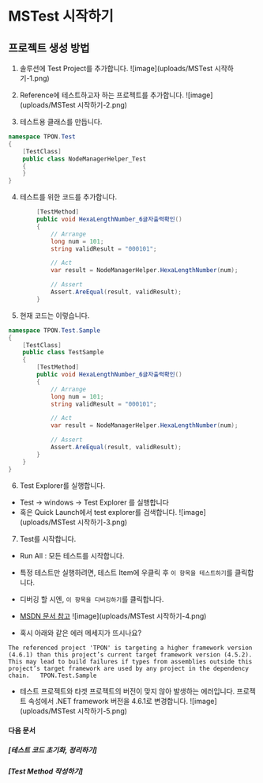 # MSTest 시작하기

## 프로젝트 생성 방법

1. 솔루션에 Test Project를 추가합니다.
![image](uploads/MSTest 시작하기-1.png)

2. Reference에 테스트하고자 하는 프로젝트를 추가합니다.
![image](uploads/MSTest 시작하기-2.png)

3. 테스트용 클래스를 만듭니다.
```cs
namespace TPON.Test
{
    [TestClass]
    public class NodeManagerHelper_Test
    {
    }
}
```

4. 테스트를 위한 코드를 추가합니다.
```cs
        [TestMethod]
        public void HexaLengthNumber_6글자출력확인()
        {
            // Arrange
            long num = 101;
            string validResult = "000101";

            // Act
            var result = NodeManagerHelper.HexaLengthNumber(num);

            // Assert
            Assert.AreEqual(result, validResult);
        }
```

5. 현재 코드는 이렇습니다.
```cs
namespace TPON.Test.Sample
{
    [TestClass]
    public class TestSample
    {
        [TestMethod]
        public void HexaLengthNumber_6글자출력확인()
        {
            // Arrange
            long num = 101;
            string validResult = "000101";

            // Act
            var result = NodeManagerHelper.HexaLengthNumber(num);

            // Assert
            Assert.AreEqual(result, validResult);
        }
    }
}
```

6. Test Explorer를 실행합니다.
 - Test -> windows -> Test Explorer 를 실행합니다
 - 혹은 Quick Launch에서 test explorer를 검색합니다.
![image](uploads/MSTest 시작하기-3.png)

7. Test를 시작합니다.
 - Run All : 모든 테스트를 시작합니다.
 - 특정 테스트만 실행하려면, 테스트 Item에 우클릭 후 `이 항목을 테스트하기`를 클릭합니다.
 - 디버깅 할 시엔, `이 항목을 디버깅하기`를 클릭합니다.
 - [MSDN 문서 참고](https://msdn.microsoft.com/ko-kr/library/hh212233.aspx)
![image](uploads/MSTest 시작하기-4.png)

 - 혹시 아래와 같은 에러 메세지가 뜨시나요?
```
The referenced project 'TPON' is targeting a higher framework version (4.6.1) than this project’s current target framework version (4.5.2). This may lead to build failures if types from assemblies outside this project’s target framework are used by any project in the dependency chain.	TPON.Test.Sample
```
 - 테스트 프로젝트와 타겟 프로젝트의 버전이 맞지 않아 발생하는 에러입니다. 프로젝트 속성에서 .NET framework 버전을 4.6.1로 변경합니다.
![image](uploads/MSTest 시작하기-5.png)

#### 다음 문서
##### [테스트 코드 초기화, 정리하기]


##### [Test Method 작성하기]
 
